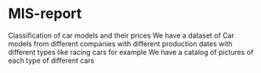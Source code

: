 # MIS-report
Classification of car models and their prices
We have a dataset of Car models from different companies with different production dates with different types like racing cars for example
We have a catalog of pictures of each type of different cars

